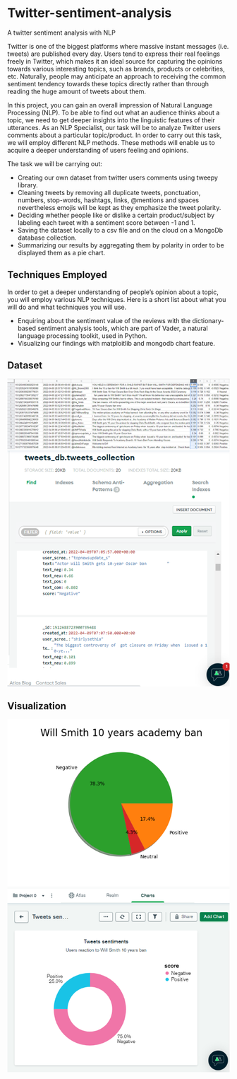 # Twitter-sentiment-analysis
A twitter sentiment analysis with NLP

Twitter is one of the biggest platforms where massive instant messages (i.e. tweets) are published every day. Users tend to express their real feelings freely in Twitter, which makes it an ideal source for capturing the opinions towards various interesting topics, such as brands, products or celebrities, etc. Naturally, people may anticipate an approach to receiving the common sentiment tendency towards these topics directly rather than through reading the huge amount of tweets about them.

In this project, you can gain an overall impression of Natural Language Processing (NLP). To be able to find out what an audience thinks about a topic, we need to get deeper insights into the linguistic features of their utterances. As an NLP Specialist, our task will be to analyze Twitter users comments about a particular topic/product. In order to carry out this task, we will employ different NLP methods. These methods will enable us to acquire a deeper understanding of users feeling and opinions.

The task we will be carrying out:
- Creating our own dataset from twitter users comments using tweepy library.
- Cleaning tweets by removing all duplicate tweets, ponctuation, numbers, stop-words, hashtags, links, @mentions and spaces nevertheless emojis will be kept as they emphasize the tweet polarity. 
- Deciding whether people like or dislike a certain product/subject by labeling each tweet with a sentiment score between -1 and 1.
- Saving the dataset locally to a csv file and on the cloud on a MongoDb database collection.
- Summarizing our results by aggregating them by polarity in order to be displayed them as a pie chart.

## Techniques Employed
In order to get a deeper understanding of people’s opinion about a topic, you will employ various NLP techniques. Here is a short list about what you will do and what techniques you will use.

- Enquiring about the sentiment value of the reviews with the dictionary-based sentiment analysis tools, which are part of Vader, a natural language processing toolkit, used in Python.
- Visualizing our findings with matploitlib and mongodb chart feature.


## Dataset
<picture>
  <source media="(prefers-color-scheme: dark)" srcset="Assets/csv.png">
  <source media="(prefers-color-scheme: light)" srcset="Assets/csv.png">
  <img alt="Shows an illustrated sun in light color mode and a moon with stars in dark color mode." src="Assets/csv.png">
</picture>

<picture>
  <source media="(prefers-color-scheme: dark)" srcset="Assets/collect.png">
  <source media="(prefers-color-scheme: light)" srcset="Assets/collect.png">
  <img alt="Shows an illustrated sun in light color mode and a moon with stars in dark color mode." src="Assets/collect.png">
</picture>

## Visualization

<picture>
  <source media="(prefers-color-scheme: dark)" srcset="Assets/matplotlib_chart.png">
  <source media="(prefers-color-scheme: light)" srcset="Assets/matplotlib_chart.png">
  <img alt="Shows an illustrated sun in light color mode and a moon with stars in dark color mode." src="Assets/matplotlib_chart.png">
</picture>

<picture>
  <source media="(prefers-color-scheme: dark)" srcset="Assets/mongodb_chart.png">
  <source media="(prefers-color-scheme: light)" srcset="Assets/mongodb_chart.png">
  <img alt="Shows an illustrated sun in light color mode and a moon with stars in dark color mode." src="Assets/mongodb_chart.png">
</picture>
